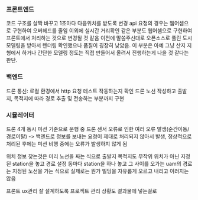 ### 프론트엔드

코드 구조를 살짝 바꾸고 1초마다 다음위치를 받도록 변경
api 요청의 경우는 웹어셈으로 구현하여 오버헤드를 줄임
이외에 실시간 거리확인 같은 부분도 웹어셈으로 구현하여 프론트에서 처리하는 것으로 변경될 것 같음
이전에 말씀주신대로 오픈소스로 풀린 도시 모델링을 받아서 렌더링 확인했으나 품질이 굉장히 낮았음.
이 부분은 아예 그냥 산지 지형에서 하거나 간단한 모델링 정도는 직접 만들어서 올려서 진행하는게 나을 것 같다는 판단.

### 백엔드

드론 통신: 로컬 환경에서 http 요청 테스트 작동하는지 확인
드론 노선 작성하고 출발지, 목적지에 따라 경로 추출 및 전송하는 부분까지 구현

### 시뮬레이터

드론 4개 동시 미션 기준으로 운행 중 드론 센서 오류로 인한 여러 오류 발생(순간이동/경로이탈) -> 백엔드로 정보를 보내는 요청이 제대로 처리되지 않아서 발생, 정상적으로 처리된 후에는 미션 비행 중에는 오류가 발생하지 않게 됨

위치 정보 찾는것은 미리 노선을 짜는 식으로
출발지 목적지도 무작위 위치가 아닌 지정된 station을 놓고 경로 설정
동마다 station을 하나 놓고 그 사이를 오가는 uam의 경로는 지정된 노선을 가는 식으로
실제로는 뭔가 빌딩을 자유롭게 오르고 내리고 이러지는 않음

프론트 ux관리 잘 설계하도록
프로젝트 관리 상황도 결과물에 넣는걸로
